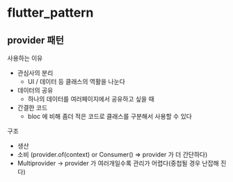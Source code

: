 # flutter_pattern

## provider 패턴
사용하는 이유
- 관심사의 분리 
	- UI / 데이터 등 클래스의 역활을 나눈다
- 데이터의 공유
	- 하나의 데이터를 여러페이지에서 공유하고 싶을 때
- 간결한 코드
	- bloc 에 비해 좀더 적은 코드로 클래스를 구분해서 사용할 수 있다

구조
- 생산
- 소비 (provider.of(context) or Consumer() => provider 가 더 간단하다)
- Multiprovider -> provider 가 여러개일수록 관리가 어렵다(중첩될 경우 난잡해 진다)


